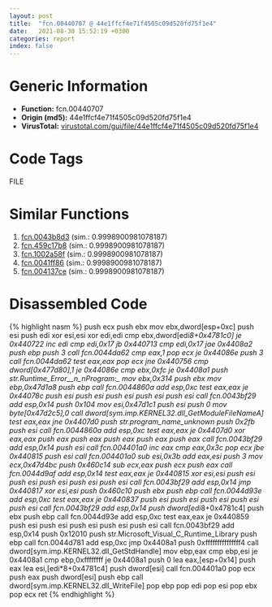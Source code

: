 ```yaml
---
layout: post
title:  "fcn.00440707 @ 44e1ffcf4e71f4505c09d520fd75f1e4"
date:   2021-08-30 15:52:19 +0300
categories: report
index: false
---
```


# Generic Information
- **Function:** fcn.00440707
- **Origin (md5):** 44e1ffcf4e71f4505c09d520fd75f1e4
- **VirusTotal:** [virustotal.com/gui/file/44e1ffcf4e71f4505c09d520fd75f1e4][virustotal_ref]

# Code Tags
<span class="tag" id="FILE">FILE</span>


# Similar Functions

1. [fcn.0043b8d3][similar_1_ref] (sim.: 0.9998900981078187)
2. [fcn.459c17b8][similar_2_ref] (sim.: 0.9998900981078187)
3. [fcn.1002a58f][similar_3_ref] (sim.: 0.9998900981078187)
4. [fcn.0041ff86][similar_4_ref] (sim.: 0.9998900981078187)
5. [fcn.004137ce][similar_5_ref] (sim.: 0.9998900981078187)


# Disassembled Code

{% highlight nasm %}
push ecx
push ebx
mov ebx,dword[esp+0xc]
push esi
push edi
xor esi,esi
xor edi,edi
cmp ebx,dword[edi*8+0x4781c0]
je 0x440722
inc edi
cmp edi,0x17
jb 0x440713
cmp edi,0x17
jae 0x4408a2
push ebp
push 3
call fcn.0044da62
cmp eax,1
pop ecx
je 0x44086e
push 3
call fcn.0044da62
test eax,eax
pop ecx
jne 0x440756
cmp dword[0x477d80],1
je 0x44086e
cmp ebx,0xfc
je 0x4408a1
push str.Runtime_Error__n_nProgram:_
mov ebx,0x314
push ebx
mov ebp,0x47d1a8
push ebp
call fcn.0044860a
add esp,0xc
test eax,eax
je 0x44078c
push esi
push esi
push esi
push esi
push esi
call fcn.0043bf29
add esp,0x14
push 0x104
mov esi,0x47d1c1
push esi
push 0
mov byte[0x47d2c5],0
call dword[sym.imp.KERNEL32.dll_GetModuleFileNameA]
test eax,eax
jne 0x4407d0
push str._program_name_unknown_
push 0x2fb
push esi
call fcn.0044860a
add esp,0xc
test eax,eax
je 0x4407d0
xor eax,eax
push eax
push eax
push eax
push eax
push eax
call fcn.0043bf29
add esp,0x14
push esi
call fcn.004401a0
inc eax
cmp eax,0x3c
pop ecx
jbe 0x440815
push esi
call fcn.004401a0
sub esi,0x3b
add eax,esi
push 3
mov ecx,0x47d4bc
push 0x460c14
sub ecx,eax
push ecx
push eax
call fcn.0044d9af
add esp,0x14
test eax,eax
je 0x440815
xor esi,esi
push esi
push esi
push esi
push esi
push esi
call fcn.0043bf29
add esp,0x14
jmp 0x440817
xor esi,esi
push 0x460c10
push ebx
push ebp
call fcn.0044d93e
add esp,0xc
test eax,eax
je 0x440837
push esi
push esi
push esi
push esi
push esi
call fcn.0043bf29
add esp,0x14
push dword[edi*8+0x4781c4]
push ebx
push ebp
call fcn.0044d93e
add esp,0xc
test eax,eax
je 0x440859
push esi
push esi
push esi
push esi
push esi
call fcn.0043bf29
add esp,0x14
push 0x12010
push str.Microsoft_Visual_C_Runtime_Library
push ebp
call fcn.0044d781
add esp,0xc
jmp 0x4408a1
push 0xfffffffffffffff4
call dword[sym.imp.KERNEL32.dll_GetStdHandle]
mov ebp,eax
cmp ebp,esi
je 0x4408a1
cmp ebp,0xffffffff
je 0x4408a1
push 0
lea eax,[esp+0x14]
push eax
lea esi,[edi*8+0x4781c4]
push dword[esi]
call fcn.004401a0
pop ecx
push eax
push dword[esi]
push ebp
call dword[sym.imp.KERNEL32.dll_WriteFile]
pop ebp
pop edi
pop esi
pop ebx
pop ecx
ret
{% endhighlight %}


[similar_1_ref]: /report/fcn.0043b8d3@7b00dd8f2abf54a73bfb09681334ff78
[similar_2_ref]: /report/fcn.459c17b8@284c9c9722cef7520dddfe58806fd72f
[similar_3_ref]: /report/fcn.1002a58f@481b545f5c18f2fce1caac67ddc419e8
[similar_4_ref]: /report/fcn.0041ff86@de21a548b66aa6c0b17491b6a31e14fa
[similar_5_ref]: /report/fcn.004137ce@6c5b0418e4a4c57d99cda47d2717045d
[virustotal_ref]: https://www.virustotal.com/gui/file/44e1ffcf4e71f4505c09d520fd75f1e4